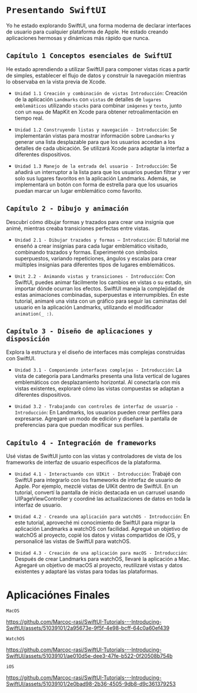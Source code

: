 # `Presentando SwiftUI`

Yo he estado explorando SwiftUI, una forma moderna de declarar interfaces de usuario para cualquier plataforma de Apple. He estado creando aplicaciones hermosas y dinámicas más rápido que nunca.

## `Capítulo 1 Conceptos esenciales de SwiftUI`

He estado aprendiendo a utilizar SwiftUI para componer vistas ricas a partir de simples, establecer el flujo de datos y construir la navegación mientras lo observaba en la vista previa de Xcode.

- `Unidad 1.1 Creación y combinación de vistas Introducción`: Creación de la aplicación `Landmarks` con `vistas` de detalles de `lugares emblemáticos` utilizando `stacks` para combinar `imágenes` y `texto`, junto con un `mapa` de MapKit en Xcode para obtener retroalimentación en tiempo real.

- `Unidad 1.2 Construyendo listas y navegación - Introducción`: Se implementarán vistas para mostrar información sobre `Landmarks` y generar una lista desplazable para que los usuarios accedan a los detalles de cada ubicación. Se utilizará Xcode para adaptar la interfaz a diferentes dispositivos.

- `Unidad 1.3 Manejo de la entrada del usuario - Introducción`: Se añadirá un interruptor a la lista para que los usuarios puedan filtrar y ver solo sus lugares favoritos en la aplicación Landmarks. Además, se implementará un botón con forma de estrella para que los usuarios puedan marcar un lugar emblemático como favorito.

## `Capítulo 2 - Dibujo y animación`

Descubrí cómo dibujar formas y trazados para crear una insignia que animé, mientras creaba transiciones perfectas entre vistas.

- `Unidad 2.1 - Dibujar trazados y formas – Introducción`: El tutorial me enseñó a crear insignias para cada lugar emblemático visitado, combinando trazados y formas. Experimenté con símbolos superpuestos, variando repeticiones, ángulos y escalas para crear múltiples insignias para diferentes tipos de lugares emblemáticos.

- `Unit 2.2 - Animando vistas y transiciones - Introducción`: Con SwiftUI, puedes animar fácilmente los cambios en vistas o su estado, sin importar dónde ocurran los efectos. SwiftUI maneja la complejidad de estas animaciones combinadas, superpuestas e interrumpibles. En este tutorial, animaré una vista con un gráfico para seguir las caminatas del usuario en la aplicación Landmarks, utilizando el modificador `animation(_ :)`.

## `Capítulo 3 - Diseño de aplicaciones y disposición`

Explora la estructura y el diseño de interfaces más complejas construidas con SwiftUI.

- `Unidad 3.1 - Componiendo interfaces complejas - Introducción`: La vista de categoría para Landmarks presenta una lista vertical de lugares emblemáticos con desplazamiento horizontal. Al conectarla con mis vistas existentes, exploraré cómo las vistas compuestas se adaptan a diferentes dispositivos.

- `Unidad 3.2 - Trabajando con controles de interfaz de usuario - Introducción`: En Landmarks, los usuarios pueden crear perfiles para expresarse. Agregaré un modo de edición y diseñaré la pantalla de preferencias para que puedan modificar sus perfiles.

## `Capítulo 4 - Integración de frameworks`

Usé vistas de SwiftUI junto con las vistas y controladores de vista de los frameworks de interfaz de usuario específicos de la plataforma.

- `Unidad 4.1 - Interactuando con UIKit - Introducción`: Trabajé con SwiftUI para integrarlo con los frameworks de interfaz de usuario de Apple. Por ejemplo, mezclé vistas de UIKit dentro de SwiftUI. En un tutorial, convertí la pantalla de inicio destacada en un carrusel usando UIPageViewController y coordiné las actualizaciones de datos en toda la interfaz de usuario.

- `Unidad 4.2 - Creando una aplicación para watchOS - Introducción`: En este tutorial, aproveché mi conocimiento de SwiftUI para migrar la aplicación Landmarks a watchOS con facilidad. Agregué un objetivo de watchOS al proyecto, copié los datos y vistas compartidos de iOS, y personalicé las vistas de SwiftUI para watchOS.

- `Unidad 4.3 - Creación de una aplicación para macOS - Introducción`: Después de crear Landmarks para watchOS, llevaré la aplicación a Mac. Agregaré un objetivo de macOS al proyecto, reutilizaré vistas y datos existentes y adaptaré las vistas para todas las plataformas.

# Aplicaciónes Finales

`MacOS`

https://github.com/Marcoc-rasi/SwiftUI-Tutorials---Introducing-SwiftUI/assets/51039101/2a95673e-9f5f-4e98-bcff-64c0a60ef439

`WatchOS`

https://github.com/Marcoc-rasi/SwiftUI-Tutorials---Introducing-SwiftUI/assets/51039101/ae010d5e-dee3-47fe-b522-0f20508b754b

`iOS`

https://github.com/Marcoc-rasi/SwiftUI-Tutorials---Introducing-SwiftUI/assets/51039101/2e0bad98-2b36-4505-9db8-d9c361379253
